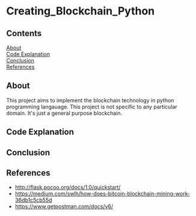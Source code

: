 # Creating_Blockchain_Python

## Contents
  
[About](#about)  
[Code Explanation]()  
[Conclusion](#conclusion)  
[References](#references)  

## About  
This project aims to implement the blockchain technology in python programming langauage. This project is not specific to any particular domain. It's just a general purpose blockchain. 

## Code Explanation

## Conclusion

## References

* <http://flask.pocoo.org/docs/1.0/quickstart/>
* <https://medium.com/swlh/how-does-bitcoin-blockchain-mining-work-36db1c5cb55d>
* <https://www.getpostman.com/docs/v6/>
